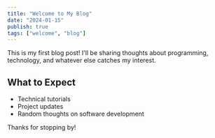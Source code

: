 ```yaml
---
title: "Welcome to My Blog"
date: "2024-01-15"
publish: true
tags: ["welcome", "blog"]
---
```



This is my first blog post! I'll be sharing thoughts about programming, technology, and whatever else catches my interest.

## What to Expect

- Technical tutorials
- Project updates
- Random thoughts on software development

Thanks for stopping by!
